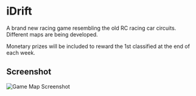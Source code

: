 # iDrift

A brand new racing game resembling the old RC racing car circuits. Different
 maps are being developed.
 
 Monetary prizes will be included to reward the 1st classified at the 
 end of each week.

## Screenshot

![Game Map Screenshot](./img/gamePrint.png)